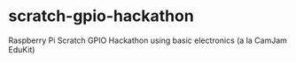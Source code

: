 # scratch-gpio-hackathon
Raspberry Pi Scratch GPIO Hackathon using basic electronics (a la CamJam EduKit)
